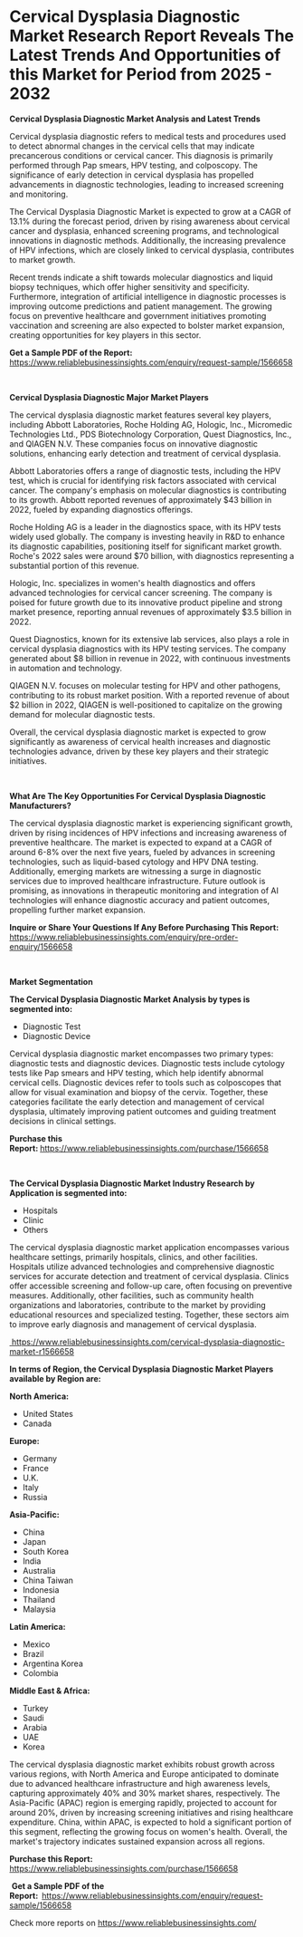 <p><h1>Cervical Dysplasia Diagnostic Market Research Report Reveals The Latest Trends And Opportunities of this Market for Period from 2025 - 2032</h1></p><p><strong>Cervical Dysplasia Diagnostic Market Analysis and Latest Trends</strong></p>
<p><p>Cervical dysplasia diagnostic refers to medical tests and procedures used to detect abnormal changes in the cervical cells that may indicate precancerous conditions or cervical cancer. This diagnosis is primarily performed through Pap smears, HPV testing, and colposcopy. The significance of early detection in cervical dysplasia has propelled advancements in diagnostic technologies, leading to increased screening and monitoring.</p><p>The Cervical Dysplasia Diagnostic Market is expected to grow at a CAGR of 13.1% during the forecast period, driven by rising awareness about cervical cancer and dysplasia, enhanced screening programs, and technological innovations in diagnostic methods. Additionally, the increasing prevalence of HPV infections, which are closely linked to cervical dysplasia, contributes to market growth. </p><p>Recent trends indicate a shift towards molecular diagnostics and liquid biopsy techniques, which offer higher sensitivity and specificity. Furthermore, integration of artificial intelligence in diagnostic processes is improving outcome predictions and patient management. The growing focus on preventive healthcare and government initiatives promoting vaccination and screening are also expected to bolster market expansion, creating opportunities for key players in this sector.</p></p>
<p><strong>Get a Sample PDF of the Report:&nbsp;</strong> <a href="https://www.reliablebusinessinsights.com/enquiry/request-sample/1566658?utm_campaign=3288&utm_medium=2&utm_source=Github&utm_content=ia&utm_term=22032025&utm_id=cervical-dysplasia-diagnostic">https://www.reliablebusinessinsights.com/enquiry/request-sample/1566658</a></p>
<p>&nbsp;</p>
<p><strong>Cervical Dysplasia Diagnostic Major Market Players</strong></p>
<p><p>The cervical dysplasia diagnostic market features several key players, including Abbott Laboratories, Roche Holding AG, Hologic, Inc., Micromedic Technologies Ltd., PDS Biotechnology Corporation, Quest Diagnostics, Inc., and QIAGEN N.V. These companies focus on innovative diagnostic solutions, enhancing early detection and treatment of cervical dysplasia.</p><p>Abbott Laboratories offers a range of diagnostic tests, including the HPV test, which is crucial for identifying risk factors associated with cervical cancer. The company's emphasis on molecular diagnostics is contributing to its growth. Abbott reported revenues of approximately $43 billion in 2022, fueled by expanding diagnostics offerings.</p><p>Roche Holding AG is a leader in the diagnostics space, with its HPV tests widely used globally. The company is investing heavily in R&D to enhance its diagnostic capabilities, positioning itself for significant market growth. Roche's 2022 sales were around $70 billion, with diagnostics representing a substantial portion of this revenue.</p><p>Hologic, Inc. specializes in women's health diagnostics and offers advanced technologies for cervical cancer screening. The company is poised for future growth due to its innovative product pipeline and strong market presence, reporting annual revenues of approximately $3.5 billion in 2022.</p><p>Quest Diagnostics, known for its extensive lab services, also plays a role in cervical dysplasia diagnostics with its HPV testing services. The company generated about $8 billion in revenue in 2022, with continuous investments in automation and technology.</p><p>QIAGEN N.V. focuses on molecular testing for HPV and other pathogens, contributing to its robust market position. With a reported revenue of about $2 billion in 2022, QIAGEN is well-positioned to capitalize on the growing demand for molecular diagnostic tests.</p><p>Overall, the cervical dysplasia diagnostic market is expected to grow significantly as awareness of cervical health increases and diagnostic technologies advance, driven by these key players and their strategic initiatives.</p></p>
<p>&nbsp;</p>
<p><strong>What Are The Key Opportunities For Cervical Dysplasia Diagnostic Manufacturers?</strong></p>
<p><p>The cervical dysplasia diagnostic market is experiencing significant growth, driven by rising incidences of HPV infections and increasing awareness of preventive healthcare. The market is expected to expand at a CAGR of around 6-8% over the next five years, fueled by advances in screening technologies, such as liquid-based cytology and HPV DNA testing. Additionally, emerging markets are witnessing a surge in diagnostic services due to improved healthcare infrastructure. Future outlook is promising, as innovations in therapeutic monitoring and integration of AI technologies will enhance diagnostic accuracy and patient outcomes, propelling further market expansion.</p></p>
<p><strong>Inquire or Share Your Questions If Any Before Purchasing This Report:</strong> <a href="https://www.reliablebusinessinsights.com/enquiry/pre-order-enquiry/1566658?utm_campaign=3288&utm_medium=2&utm_source=Github&utm_content=ia&utm_term=22032025&utm_id=cervical-dysplasia-diagnostic">https://www.reliablebusinessinsights.com/enquiry/pre-order-enquiry/1566658</a></p>
<p>&nbsp;</p>
<p><strong>Market Segmentation</strong></p>
<p><strong>The Cervical Dysplasia Diagnostic Market Analysis by types is segmented into:</strong></p>
<p><ul><li>Diagnostic Test</li><li>Diagnostic Device</li></ul></p>
<p><p>Cervical dysplasia diagnostic market encompasses two primary types: diagnostic tests and diagnostic devices. Diagnostic tests include cytology tests like Pap smears and HPV testing, which help identify abnormal cervical cells. Diagnostic devices refer to tools such as colposcopes that allow for visual examination and biopsy of the cervix. Together, these categories facilitate the early detection and management of cervical dysplasia, ultimately improving patient outcomes and guiding treatment decisions in clinical settings.</p></p>
<p><strong>Purchase this Report:&nbsp;</strong><a href="https://www.reliablebusinessinsights.com/purchase/1566658?utm_campaign=3288&utm_medium=2&utm_source=Github&utm_content=ia&utm_term=22032025&utm_id=cervical-dysplasia-diagnostic">https://www.reliablebusinessinsights.com/purchase/1566658</a></p>
<p>&nbsp;</p>
<p><strong>The Cervical Dysplasia Diagnostic Market Industry Research by Application is segmented into:</strong></p>
<p><ul><li>Hospitals</li><li>Clinic</li><li>Others</li></ul></p>
<p><p>The cervical dysplasia diagnostic market application encompasses various healthcare settings, primarily hospitals, clinics, and other facilities. Hospitals utilize advanced technologies and comprehensive diagnostic services for accurate detection and treatment of cervical dysplasia. Clinics offer accessible screening and follow-up care, often focusing on preventive measures. Additionally, other facilities, such as community health organizations and laboratories, contribute to the market by providing educational resources and specialized testing. Together, these sectors aim to improve early diagnosis and management of cervical dysplasia.</p></p>
<p><a href="https://www.reliablebusinessinsights.com/cervical-dysplasia-diagnostic-market-r1566658?utm_campaign=3288&utm_medium=2&utm_source=Github&utm_content=ia&utm_term=22032025&utm_id=cervical-dysplasia-diagnostic">&nbsp;https://www.reliablebusinessinsights.com/cervical-dysplasia-diagnostic-market-r1566658</a></p>
<p><strong>In terms of Region, the Cervical Dysplasia Diagnostic Market Players available by Region are:</strong></p>
<p>
    <p> <strong> North America: </strong>
        <ul>
            <li>United States</li>
            <li>Canada</li>
        </ul>
        </p> 
    <p> <strong> Europe: </strong>
        <ul>
            <li>Germany</li>
            <li>France</li>
            <li>U.K.</li>
            <li>Italy</li>
            <li>Russia</li>
        </ul>
        </p> 
    <p> <strong> Asia-Pacific: </strong>
        <ul>
            <li>China</li>
            <li>Japan</li>
            <li>South Korea</li>
            <li>India</li>
            <li>Australia</li>
            <li>China Taiwan</li>
            <li>Indonesia</li>
            <li>Thailand</li>
            <li>Malaysia</li>
        </ul>
        </p> 
    <p> <strong> Latin America: </strong>
        <ul>
            <li>Mexico</li>
            <li>Brazil</li>
            <li>Argentina Korea</li>
            <li>Colombia</li>
        </ul>
        </p> 
    <p> <strong> Middle East & Africa: </strong>
        <ul>
            <li>Turkey</li>
            <li>Saudi</li>
            <li>Arabia</li>
            <li>UAE</li>
            <li>Korea</li>
        </ul>
    </p>
    </p>
<p><p>The cervical dysplasia diagnostic market exhibits robust growth across various regions, with North America and Europe anticipated to dominate due to advanced healthcare infrastructure and high awareness levels, capturing approximately 40% and 30% market shares, respectively. The Asia-Pacific (APAC) region is emerging rapidly, projected to account for around 20%, driven by increasing screening initiatives and rising healthcare expenditure. China, within APAC, is expected to hold a significant portion of this segment, reflecting the growing focus on women's health. Overall, the market's trajectory indicates sustained expansion across all regions.</p></p>
<p><strong>Purchase this Report: </strong><a href="https://www.reliablebusinessinsights.com/purchase/1566658?utm_campaign=3288&utm_medium=2&utm_source=Github&utm_content=ia&utm_term=22032025&utm_id=cervical-dysplasia-diagnostic">https://www.reliablebusinessinsights.com/purchase/1566658</a></p>
<p>&nbsp;<strong>Get a Sample PDF of the Report:&nbsp;&nbsp;</strong><a href="https://www.reliablebusinessinsights.com/enquiry/request-sample/1566658?utm_campaign=3288&utm_medium=2&utm_source=Github&utm_content=ia&utm_term=22032025&utm_id=cervical-dysplasia-diagnostic">https://www.reliablebusinessinsights.com/enquiry/request-sample/1566658</a></p>
<p><strong></strong></p>
<p>Check more reports on <a href="https://www.reliablebusinessinsights.com/?utm_campaign=3288&utm_medium=2&utm_source=Github&utm_content=ia&utm_term=22032025&utm_id=cervical-dysplasia-diagnostic">https://www.reliablebusinessinsights.com/</a></p>